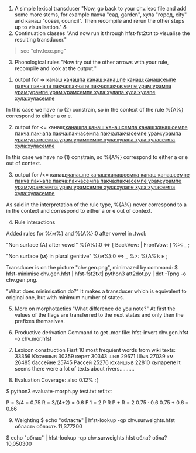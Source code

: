 ﻿1. A simple lexical transducer
"Now, go back to your chv.lexc file and add some more stems, for example пахча "сад, garden", хула "город, city" and канаш "совет, council". 
Then recompile and rerun the other steps up to visualisation."
&
2. Continuation classes
"And now run it through hfst-fst2txt to visualise the resulting transducer."

> see "chv.lexc.png"

3. Phonological rules
"Now try out the other arrows with your rule, recompile and look at the output."

1) output for =>
канаш<n><ins>:канашпа
канаш<n><ins>:канашпе
канаш<n><pl><ins>:канашсемпе
пакча<n><ins>:пакчапа
пакча<n><ins>:пакчапе
пакча<n><pl><ins>:пакчасемпе
урам<n><ins>:урампа
урам<n><ins>:урампе
урам<n><pl><ins>:урамсемпе
хула<n><ins>:хулапа
хула<n><ins>:хулапе
хула<n><pl><ins>:хуласемпе

In this case we have no (2) constrain, so in the context of the rule %{A%} correspond to either a or e.

2) output for <=
канаш<n><ins>:канашпа
канаш<n><pl><ins>:канашсемпа
канаш<n><pl><ins>:канашсемпе
пакча<n><ins>:пакчапа
пакча<n><pl><ins>:пакчасемпа
пакча<n><pl><ins>:пакчасемпе
урам<n><ins>:урампа
урам<n><pl><ins>:урамсемпа
урам<n><pl><ins>:урамсемпе
хула<n><ins>:хулапа
хула<n><pl><ins>:хуласемпа
хула<n><pl><ins>:хуласемпе

In this case we have no (1) constrain, so %{A%} correspond to either a or e out of context.

3) output for /<=
канаш<n><ins>:канашпе
канаш<n><pl><ins>:канашсемпа
канаш<n><pl><ins>:канашсемпе
пакча<n><ins>:пакчапе
пакча<n><pl><ins>:пакчасемпа
пакча<n><pl><ins>:пакчасемпе
урам<n><ins>:урампе
урам<n><pl><ins>:урамсемпа
урам<n><pl><ins>:урамсемпе
хула<n><ins>:хулапе
хула<n><pl><ins>:хуласемпа
хула<n><pl><ins>:хуласемпе

As said in the interpretation of the rule type, %{A%} never correspond to a in the context
and correspond to either a or e out of context.

4. Rule interactions

Added rules for %{м%} and %{A%}:0 after vowel in .twol:

"Non surface {A} after vowel"
%{A%}:0 <=> [ BackVow: | FrontVow: ] %>: _ ;

"Non surface {м} in plural genitive" 
%{м%}:0 <=> _ %>: %{A%}: н ;

Transducer is on the picture "chv.gen.png", minimazed by command:
$ hfst-minimise chv.gen.hfst  | hfst-fst2txt| python3 att2dot.py  | dot -Tpng -o chv.gen.png.

"What does minimisation do?" It makes a transducer which is equivalent to original one, but with minimum number of states.

5. More on morphotactics
"What difference do you note?" At first the values of the flags are transferred to the next states and only then the prefixes themselves.

6. Productive derivation
Command to get .mor file:  hfst-invert chv.gen.hfst -o chv.mor.hfst

7. Lexicon construction
Fisrt 10 most frequient words from wiki texts:
 33356 Юханшыв
  30359 кeрет
  30343 шыв
  29671 Шыв
  27039 км
  26485 бассейнe
  25745 Раccей
  25276 юханшыв
  22810 хыпарeпе
It seems there were a lot of texts about rivers..........

8. Evaluation
Coverage: also 0.12% :(

$ python3 evaluate-morph.py test.txt ref.txt

P = 3/4 = 0.75
R = 3/(4+2) = 0.6
F 1 = 2 P R P + R = 2 0.75 · 0.6 0.75 + 0.6 = 0.66

9. Weighting
$ echo "область" | hfst-lookup -qp chv.surweights.hfst
область	область	11,377200

$ echo "облаc" | hfst-lookup -qp chv.surweights.hfst
обла?	обла?	10,050300

